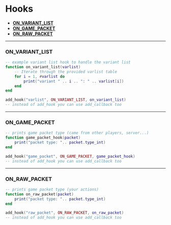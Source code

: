# Hooks
- **[ON_VARIANT_LIST](#ON_VARIANT_LIST)**
- **[ON_GAME_PACKET](#ON_GAME_PACKET)**
- **[ON_RAW_PACKET](#ON_RAW_PACKET)**


---

### ON_VARIANT_LIST
```lua
-- example variant list hook to handle the variant list
function on_variant_list(varlist)
    -- Iterate through the provided varlist table
    for i = 1, #varlist do
        print("variant " .. i .. ": " .. varlist[i])
    end
end

add_hook("varlist", ON_VARIANT_LIST, on_variant_list) 
-- instead of add_hook you can use add_callback too
```

---

### ON_GAME_PACKET
```lua
-- prints game packet type (came from other players, server...)
function game_packet_hook(packet)
    print("packet type: ".. packet.type_int)
end

add_hook("game_packet", ON_GAME_PACKET, game_packet_hook) 
-- instead of add_hook you can use add_callback too
```

---

### ON_RAW_PACKET
```lua
-- prints game packet type (your actions)
function on_raw_packet(packet)
    print("packet type: ".. packet.type_int)
end

add_hook("raw_packet", ON_RAW_PACKET, on_raw_packet) 
-- instead of add_hook you can use add_callback too
```
